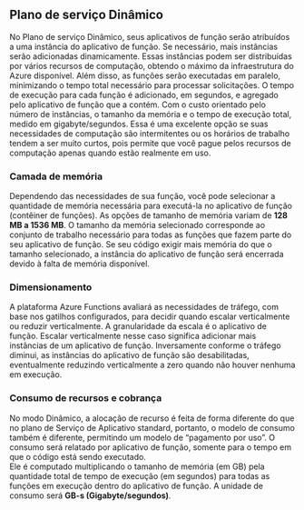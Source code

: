 ## <a name="dynamic-service-plan"></a>Plano de serviço Dinâmico
No Plano de serviço Dinâmico, seus aplicativos de função serão atribuídos a uma instância do aplicativo de função. Se necessário, mais instâncias serão adicionadas dinamicamente.
Essas instâncias podem ser distribuídas por vários recursos de computação, obtendo o máximo da infraestrutura do Azure disponível. Além disso, as funções serão executadas em paralelo, minimizando o tempo total necessário para processar solicitações. O tempo de execução para cada função é adicionado, em segundos, e agregado pelo aplicativo de função que a contém. Com o custo orientado pelo número de instâncias, o tamanho da memória e o tempo de execução total, medido em gigabyte/segundos. Essa é uma excelente opção se suas necessidades de computação são intermitentes ou os horários de trabalho tendem a ser muito curtos, pois permite que você pague pelos recursos de computação apenas quando estão realmente em uso.   

### <a name="memory-tier"></a>Camada de memória
Dependendo das necessidades de sua função, você pode selecionar a quantidade de memória necessária para executá-la no aplicativo de função (contêiner de funções).
As opções de tamanho de memória variam de **128 MB a 1536 MB**. O tamanho da memória selecionado corresponde ao conjunto de trabalho necessário para todas as funções que fazem parte do seu aplicativo de função. Se seu código exigir mais memória do que o tamanho selecionado, a instância do aplicativo de função será encerrada devido à falta de memória disponível.

### <a name="scaling"></a>Dimensionamento
A plataforma Azure Functions avaliará as necessidades de tráfego, com base nos gatilhos configurados, para decidir quando escalar verticalmente ou reduzir verticalmente. A granularidade da escala é o aplicativo de função. Escalar verticalmente nesse caso significa adicionar mais instâncias de um aplicativo de função. Inversamente conforme o tráfego diminui, as instâncias do aplicativo de função são desabilitadas, eventualmente reduzindo verticalmente a zero quando não houver nenhuma em execução.  

### <a name="resource-consumption-and-billing"></a>Consumo de recursos e cobrança
No modo Dinâmico, a alocação de recurso é feita de forma diferente do que no plano de Serviço de Aplicativo standard, portanto, o modelo de consumo também é diferente, permitindo um modelo de “pagamento por uso”. O consumo será relatado por aplicativo de função, somente para o tempo em que o código está sendo executado.  
Ele é computado multiplicando o tamanho de memória (em GB) pela quantidade total de tempo de execução (em segundos) para todas as funções em execução dentro do aplicativo de função. A unidade de consumo será **GB-s (Gigabyte/segundos)**.



<!--HONumber=Jan17_HO3-->


